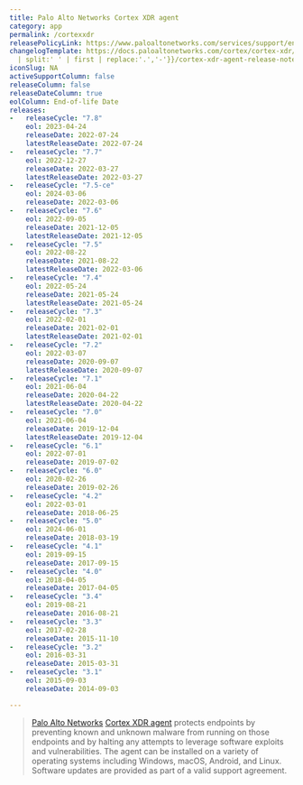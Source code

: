 ```yaml
---
title: Palo Alto Networks Cortex XDR agent
category: app
permalink: /cortexxdr
releasePolicyLink: https://www.paloaltonetworks.com/services/support/end-of-life-announcements/end-of-life-summary
changelogTemplate: https://docs.paloaltonetworks.com/cortex/cortex-xdr/{{"__RELEASE_CYCLE__"
  | split:' ' | first | replace:'.','-'}}/cortex-xdr-agent-release-notes/cortex-xdr-agent-release-information
iconSlug: NA
activeSupportColumn: false
releaseColumn: false
releaseDateColumn: true
eolColumn: End-of-life Date
releases:
-   releaseCycle: "7.8"
    eol: 2023-04-24
    releaseDate: 2022-07-24
    latestReleaseDate: 2022-07-24
-   releaseCycle: "7.7"
    eol: 2022-12-27
    releaseDate: 2022-03-27
    latestReleaseDate: 2022-03-27
-   releaseCycle: "7.5-ce"
    eol: 2024-03-06
    releaseDate: 2022-03-06
-   releaseCycle: "7.6"
    eol: 2022-09-05
    releaseDate: 2021-12-05
    latestReleaseDate: 2021-12-05
-   releaseCycle: "7.5"
    eol: 2022-08-22
    releaseDate: 2021-08-22
    latestReleaseDate: 2022-03-06
-   releaseCycle: "7.4"
    eol: 2022-05-24
    releaseDate: 2021-05-24
    latestReleaseDate: 2021-05-24
-   releaseCycle: "7.3"
    eol: 2022-02-01
    releaseDate: 2021-02-01
    latestReleaseDate: 2021-02-01
-   releaseCycle: "7.2"
    eol: 2022-03-07
    releaseDate: 2020-09-07
    latestReleaseDate: 2020-09-07
-   releaseCycle: "7.1"
    eol: 2021-06-04
    releaseDate: 2020-04-22
    latestReleaseDate: 2020-04-22
-   releaseCycle: "7.0"
    eol: 2021-06-04
    releaseDate: 2019-12-04
    latestReleaseDate: 2019-12-04
-   releaseCycle: "6.1"
    eol: 2022-07-01
    releaseDate: 2019-07-02
-   releaseCycle: "6.0"
    eol: 2020-02-26
    releaseDate: 2019-02-26
-   releaseCycle: "4.2"
    eol: 2022-03-01
    releaseDate: 2018-06-25
-   releaseCycle: "5.0"
    eol: 2024-06-01
    releaseDate: 2018-03-19
-   releaseCycle: "4.1"
    eol: 2019-09-15
    releaseDate: 2017-09-15
-   releaseCycle: "4.0"
    eol: 2018-04-05
    releaseDate: 2017-04-05
-   releaseCycle: "3.4"
    eol: 2019-08-21
    releaseDate: 2016-08-21
-   releaseCycle: "3.3"
    eol: 2017-02-28
    releaseDate: 2015-11-10
-   releaseCycle: "3.2"
    eol: 2016-03-31
    releaseDate: 2015-03-31
-   releaseCycle: "3.1"
    eol: 2015-09-03
    releaseDate: 2014-09-03

---
```


> [Palo Alto Networks](https://www.paloaltonetworks.com/) [Cortex XDR agent](https://docs.paloaltonetworks.com/cortex/cortex-xdr.html) protects endpoints by preventing known and unknown malware from running on those endpoints and by halting any attempts to leverage software exploits and vulnerabilities. The agent can be installed on a variety of operating systems including Windows, macOS, Android, and Linux.
Software updates are provided as part of a valid support agreement.
